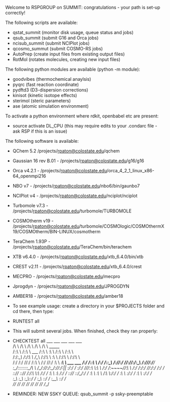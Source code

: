 Welcome to RSPGROUP on SUMMIT: congratulations - your path is set-up correctly!

The following scripts are available: 
- qstat_summit (monitor disk usage, queue status and jobs)
- qsub_summit (submit G16 and Orca jobs)
- ncisub_summit (submit NCIPlot jobs)
- qcosmo_summut (submit COSMO-RS jobs)
- AutoPrep (create input files from existing output files)
- RotMol (rotates molecules, creating new input files)

The following python modules are available (python -m module):
- goodvibes (thermochemical anaylsis)
- pyqrc (fast reaction coordinate)
- pydftd3 (D3-dispersion corrections)
- kinisot (kinetic isotope effects)
- sterimol (steric parameters)
- ase (atomic simulation environment)

To activate a python environment where rdkit, openbabel etc are present:
- source activate DL_CPU (this may require edits to your .condarc file - ask RSP if this is an issue)

The following software is available:
- QChem 5.2 /projects/rpaton@colostate.edu/qchem
- Gaussian 16 rev B.01 - /projects/rpaton@colostate.edu/g16/g16
- Orca v4.2.1 - /projects/rpaton@colostate.edu/orca_4_2_1_linux_x86-64_openmpi216
- NBO v7 - /projects/rpaton@colostate.edu/nbo6/bin/gaunbo7
- NCIPlot v4 - /projects/rpaton@colostate.edu/nciplot/nciplot
- Turbomole v7.3 - /projects/rpaton@colostate.edu/turbomole/TURBOMOLE
- COSMOtherm v19 - /projects/rpaton@colostate.edu/turbomole/COSMOlogic/COSMOthermX19/COSMOtherm/BIN-LINUX/cosmotherm
- TeraChem 1.93P - /projects/rpaton@colostate.edu/TeraChem/bin/terachem 
- XTB v6.4.0 - /projects/rpaton@colostate.edu/xtb_6.4.0/bin/xtb
- CREST v2.11 - /projects/rpaton@colostate.edu/xtb_6.4.0/crest
- MECPRO - /projects/rpaton@colostate.edu/mecpro
- Jprogdyn - /projects/rpaton@colostate.edu/JPROGDYN 
- AMBER18 - /projects/rpaton@colostate.edu/amber18

- To see example usage: create a directory in your $PROJECTS folder and cd there, then type:
- RUNTEST all 
- This will submit several jobs. When finished, check they ran properly:
- CHECKTEST all
      ___       ___                 ___          ___                       ___                  
     /\  \     /\  \               /\  \        /\  \                     /\  \        _____    
    /::\  \   /::\  \       ___   /::\  \       \:\  \                   /::\  \      /::\  \   
   /:/\:\__\ /:/\:\  \     /\__\ /:/\:\  \       \:\  \                 /:/\:\  \    /:/\:\  \  
  /:/ /:/  //:/ /::\  \   /:/  //:/  \:\  \  _____\:\  \  ___     ___  /:/ /::\  \  /:/ /::\__\ 
 /:/_/:/  //:/_/:/\:\__\ /:/__//:/__/ \:\__\/::::::::\__\/\  \   /\__\/:/_/:/\:\__\/:/_/:/\:|__|
 \:\/:/  / \:\/:/  \/__//::\  \\:\  \ /:/  /\:\~~\~~\/__/\:\  \ /:/  /\:\/:/  \/__/\:\/:/ /:/  /
  \::/__/   \::/__/    /:/\:\  \\:\  /:/  /  \:\  \       \:\  /:/  /  \::/__/      \::/_/:/  / 
   \:\  \    \:\  \    \/__\:\  \\:\/:/  /    \:\  \       \:\/:/  /    \:\  \       \:\/:/  /  
    \:\__\    \:\__\        \:\__\\::/  /      \:\__\       \::/  /      \:\__\       \::/  /   
     \/__/     \/__/         \/__/ \/__/        \/__/        \/__/        \/__/        \/__/    


- REMINDER: NEW SSKY QUEUE: qsub_summit -p ssky-preemptable

